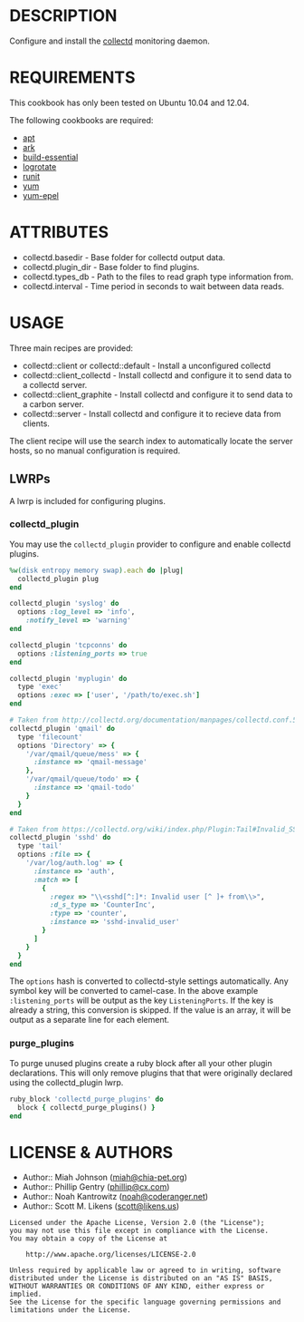 # DESCRIPTION #

Configure and install the [collectd](http://collectd.org/) monitoring daemon.

# REQUIREMENTS #

This cookbook has only been tested on Ubuntu 10.04 and 12.04.

The following cookbooks are required:

+ [apt](http://community.opscode.com/cookbooks/apt)
+ [ark](http://community.opscode.com/cookbooks/ark)
+ [build-essential](http://community.opscode.com/cookbooks/build-essential)
+ [logrotate](http://community.opscode.com/cookbooks/logrotate)
+ [runit](http://community.opscode.com/cookbooks/runit)
+ [yum](http://community.opscode.com/cookbooks/yum)
+ [yum-epel](http://community.opscode.com/cookbooks/yum-epel)

# ATTRIBUTES #

+ collectd.basedir - Base folder for collectd output data.
+ collectd.plugin_dir - Base folder to find plugins.
+ collectd.types_db - Path to the files to read graph type information from.
+ collectd.interval - Time period in seconds to wait between data reads.

# USAGE #

Three main recipes are provided:

+ collectd::client or collectd::default - Install a unconfigured collectd
+ collectd::client_collectd - Install collectd and configure it to send data to a collectd server.
+ collectd::client_graphite - Install collectd and configure it to send data to a carbon server.
+ collectd::server - Install collectd and configure it to recieve data from clients.

The client recipe will use the search index to automatically locate the server hosts, so no manual configuration is required.

## LWRPs ##

A lwrp is included for configuring plugins.

### collectd_plugin ###

You may use the `collectd_plugin` provider to configure and enable collectd plugins.

```ruby
%w(disk entropy memory swap).each do |plug|
  collectd_plugin plug
end

collectd_plugin 'syslog' do
  options :log_level => 'info',
    :notify_level => 'warning'
end

collectd_plugin 'tcpconns' do
  options :listening_ports => true
end

collectd_plugin 'myplugin' do
  type 'exec'
  options :exec => ['user', '/path/to/exec.sh']
end

# Taken from http://collectd.org/documentation/manpages/collectd.conf.5.shtml#plugin_filecount
collectd_plugin 'qmail' do
  type 'filecount'
  options 'Directory' => {
    '/var/qmail/queue/mess' => {
      :instance => 'qmail-message'
    },
    '/var/qmail/queue/todo' => {
      :instance => 'qmail-todo'
    }
  }
end

# Taken from https://collectd.org/wiki/index.php/Plugin:Tail#Invalid_SSH_login_attempts
collectd_plugin 'sshd' do
  type 'tail'
  options :file => {
    '/var/log/auth.log' => {
      :instance => 'auth',
      :match => [
        {
          :regex => "\\<sshd[^:]*: Invalid user [^ ]+ from\\>",
          :d_s_type => 'CounterInc',
          :type => 'counter',
          :instance => 'sshd-invalid_user'
        }
      ]
    }
  }
end
```

The `options` hash is converted to collectd-style settings automatically.
Any symbol key will be converted to camel-case. In the above example
`:listening_ports` will be output as the key `ListeningPorts`. If the key is
already a string, this conversion is skipped. If the value is an array, it
will be output as a separate line for each element.

### purge_plugins ###

To purge unused plugins create a ruby block after all your other plugin declarations.  This will only remove plugins that that were originally declared using the collectd_plugin lwrp.

```ruby
ruby_block 'collectd_purge_plugins' do
  block { collectd_purge_plugins() }
end
```

# LICENSE & AUTHORS #

+ Author:: Miah Johnson (<miah@chia-pet.org>)
+ Author:: Phillip Gentry (<phillip@cx.com>)
+ Author:: Noah Kantrowitz (<noah@coderanger.net>)
+ Author:: Scott M. Likens (<scott@likens.us>)

```
Licensed under the Apache License, Version 2.0 (the "License");
you may not use this file except in compliance with the License.
You may obtain a copy of the License at

    http://www.apache.org/licenses/LICENSE-2.0

Unless required by applicable law or agreed to in writing, software
distributed under the License is distributed on an "AS IS" BASIS,
WITHOUT WARRANTIES OR CONDITIONS OF ANY KIND, either express or implied.
See the License for the specific language governing permissions and
limitations under the License.
```
